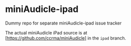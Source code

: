 # miniAudicle-ipad
Dummy repo for separate miniAudicle-ipad issue tracker

The actual miniAudicle iPad source is at [https://github.com/ccrma/miniAudicle] in the `ipad` branch. 
